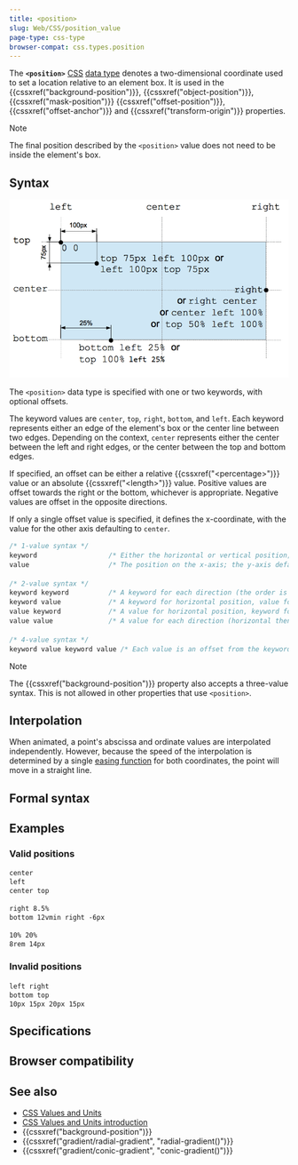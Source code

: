 ```yaml
---
title: <position>
slug: Web/CSS/position_value
page-type: css-type
browser-compat: css.types.position
---
```




The **`<position>`** [CSS](/Web/CSS) [data type](/Web/CSS/CSS_Types) denotes a two-dimensional coordinate used to set a location relative to an element box. It is used in the {{cssxref("background-position")}}, {{cssxref("object-position")}}, {{cssxref("mask-position")}} {{cssxref("offset-position")}}, {{cssxref("offset-anchor")}} and {{cssxref("transform-origin")}} properties.

> [!NOTE]
> The final position described by the `<position>` value does not need to be inside the element's box.

## Syntax

![Grid showing placement of various values. 0 0 is the top left corner. The four values, right, right center, center left 100%, and top 50% left 100%, are all equivalent, being on the right edge in the middle vertically. The two values, top 75px left 100px and left 100px top 75px, are the same. Bottom left 25% is the same as top 100% left 25%.](position_type.png)

The `<position>` data type is specified with one or two keywords, with optional offsets.

The keyword values are `center`, `top`, `right`, `bottom`, and `left`. Each keyword represents either an edge of the element's box or the center line between two edges. Depending on the context, `center` represents either the center between the left and right edges, or the center between the top and bottom edges.

If specified, an offset can be either a relative {{cssxref("&lt;percentage&gt;")}} value or an absolute {{cssxref("&lt;length&gt;")}} value. Positive values are offset towards the right or the bottom, whichever is appropriate. Negative values are offset in the opposite directions.

If only a single offset value is specified, it defines the x-coordinate, with the value for the other axis defaulting to `center`.

```css
/* 1-value syntax */
keyword                  /* Either the horizontal or vertical position; the other axis defaults to center */
value                    /* The position on the x-axis; the y-axis defaults to 50% */

/* 2-value syntax */
keyword keyword          /* A keyword for each direction (the order is irrelevant) */
keyword value            /* A keyword for horizontal position, value for vertical position */
value keyword            /* A value for horizontal position, keyword for vertical position */
value value              /* A value for each direction (horizontal then vertical) */

/* 4-value syntax */
keyword value keyword value /* Each value is an offset from the keyword that precedes it */
```

> [!NOTE]
> The {{cssxref("background-position")}} property also accepts a three-value syntax. This is not allowed in other properties that use `<position>`.

## Interpolation

When animated, a point's abscissa and ordinate values are interpolated independently. However, because the speed of the interpolation is determined by a single [easing function](/Web/CSS/easing-function) for both coordinates, the point will move in a straight line.

## Formal syntax



## Examples

### Valid positions

```plain example-good
center
left
center top

right 8.5%
bottom 12vmin right -6px

10% 20%
8rem 14px
```

### Invalid positions

```plain example-bad
left right
bottom top
10px 15px 20px 15px
```

## Specifications



## Browser compatibility



## See also

- [CSS Values and Units](/Web/CSS/CSS_Values_and_Units)
- [CSS Values and Units introduction](/Learn/CSS/Building_blocks/Values_and_units)
- {{cssxref("background-position")}}
- {{cssxref("gradient/radial-gradient", "radial-gradient()")}}
- {{cssxref("gradient/conic-gradient", "conic-gradient()")}}
